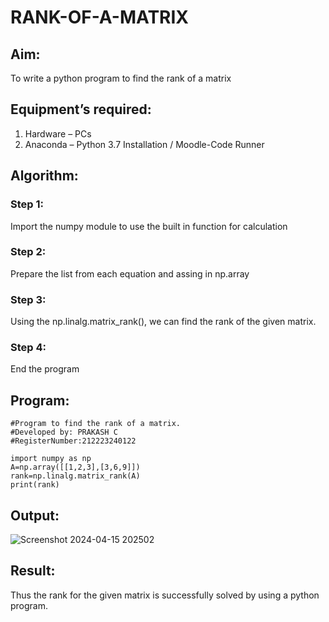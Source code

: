 # RANK-OF-A-MATRIX
## Aim:
To write a python program to find the rank of a matrix
## Equipment’s required:
1. 	Hardware – PCs
2. 	Anaconda – Python 3.7 Installation / Moodle-Code Runner
## Algorithm:
### Step 1: 
Import the numpy module to use the built in function for calculation
### Step 2: 
Prepare the list from each equation and assing in np.array
### Step 3:
Using the np.linalg.matrix_rank(), we can find the rank of the given matrix.
### Step 4: 
End the program
## Program:
````
#Program to find the rank of a matrix.
#Developed by: PRAKASH C
#RegisterNumber:212223240122

import numpy as np
A=np.array([[1,2,3],[3,6,9]])
rank=np.linalg.matrix_rank(A)
print(rank)
````
## Output:

![Screenshot 2024-04-15 202502](https://github.com/Prakash-Chandran/RANK-OF-A-MATRIX/assets/147120899/789e3f62-a565-4393-8a9e-5081f4891bf1)


## Result:
Thus the rank for the given matrix is successfully solved by  using a python program.

